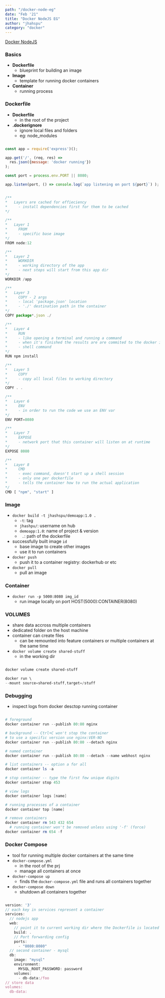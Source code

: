 ```yaml
---
path: "/docker-node-eg"
date: "Feb '21"
title: "Docker NodeJS EG"
author: "jhahspu"
category: "docker"
---
```



[Docker NodeJS](https://docs.docker.com/language/nodejs/)




### Basics


+ __Dockerfile__
  - blueprint for building an image
+ __Image__
  - template for running docker containers
+ __Container__
  - running process



### Dockerfile

+ __Dockerfile__
  - in the root of the project
+ __.dockerignore__
  - ignore local files and folders
  - eg: node_modules

```javascript

const app = require('express')();

app.get('/', (req, res) => 
  res.json({message: 'docker running'})
);

const port = process.env.PORT || 8080;

app.listen(port, () => console.log(`app listening on port ${port}`) );
```

```javascript

/**
*   Layers are cached for effieciency
*     - install dependencies first for them to be cached
*/

/**
*   Layer 1
*     FROM
*     - specific base image
*/
FROM node:12

/**
*   Layer 2
*     WORKDIR
*     - working directory of the app
*     - next steps will start from this app dir
*/
WORKDIR /app

/**
*   Layer 3
*     COPY - 2 args
*     - local 'package.json' location
*     - './' destination path in the container
*/
COPY package*.json ./

/**
*   Layer 4
*     RUN
*     - like opening a terminal and running a command
*     - when it's finished the results are are commited to the docker image as a layer 
*     - shell command
*/
RUN npm install

/**
*   Layer 5
*     COPY
*     - copy all local files to working directory
*/
COPY . .

/**
*   Layer 6
*     ENV
*     - in order to run the code we use an ENV var
*/
ENV PORT=8080

/**
*   Layer 7
*     EXPOSE
*     - network port that this container will listen on at runtime
*/
EXPOSE 8080

/**
*   Layer 8
*     CMD
*     - exec command, doesn't start up a shell session
*     - only one per dockerfile
*     - tells the container how to run the actual application
*/
CMD [ "npm", "start" ]
```


#####


### Image

+ `docker build -t jhashspu/demoapp:1.0 .`
  - `-t`: tag
  - `jhashpu/`: username on hub
  - `demoapp:1.0`: name of project & version
  - ` .`: path of the dockerfile
+ successfully built image `id`
  - base image to create other images
  - use it to run containers
+ `docker push`
  - push it to a container registry: dockerhub or etc
+ `docker pull`
  - pull an image


#####


### Container
+ `docker run -p 5000:8080 img_id`
  - run image locally on port HOST(5000):CONTAINER(8080)


#####


### VOLUMES
+ share data accross multiple containers
+ dedicated folder on the host machine
+ container can create files
  - can be remounted into feature containers or multiple containers at the same time
+ `docker volume create shared-stuff`
  - in the working dir

```powershell

docker volume create shared-stuff

docker run \
--mount source=shared-stuff,target=/stuff
```


#####


### Debugging

+ inspect logs from docker desctop running container

```powershell

# foreground
docker container run --publish 80:80 nginx

# background -- Ctrl+C won't stop the container 
# to use a specific version use nginx:VER-NO
docker container run --publish 80:80 --detach nginx

# named container
docker container run --publish 80:80 --detach --name webhost nginx

# list containers -- option a for all
docker container ls -a

# stop container -- type the first few unique digits
docker container stop 453

# view logs
docker container logs [name]

# running processes of a container
docker container top [name]

# remove containers
docker container rm 543 432 654
  # running container won't be removed unless using '-f' (force)
docker container rm 654 -f
```


#####


### Docker Compose

+ tool for running multiple docker containers at the same time
+ `docker-compose.yml`
  - in the root of the prj
  - manage all containers at once
+ `docker-compose up`
  - finds the `docker-compose.yml` file and runs all containers together
+ `docker-compose down`
  - shutdown all containers together

```javascript

version: '3'
// each key in services represent a container
services: 
  // nodejs app
  web:
    // point it to current working dir where the Dockerfile is located
    build: .
    // Port forwarding config
    ports: 
      - "8080:8080"
  // second container - mysql
  db:
    image: "mysql"
    environment:
      MYSQL_ROOT_PASSWORD: password
    volumes:
      - db-data:/foo
// store data
volumes:
  db-data:
```

